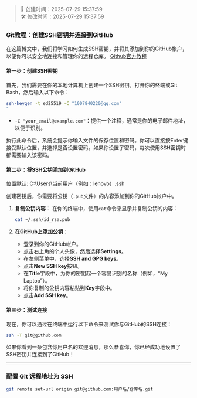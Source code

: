 <!-- timestamp inserted -->
> 📄 创建时间：2025-07-29 15:37:59  
> 🛠️ 修改时间：2025-07-29 15:37:59



### **Git教程：创建SSH密钥并连接到GitHub**

在这篇博文中，我们将学习如何生成SSH密钥，并将其添加到你的GitHub帐户，以便你可以安全地连接和管理你的远程仓库。
[Github官方教程](https://docs.github.com/en/authentication/connecting-to-github-with-ssh/generating-a-new-ssh-key-and-adding-it-to-the-ssh-agent)

#### **第一步：创建SSH密钥**

首先，我们需要在你的本地计算机上创建一个SSH密钥。打开你的终端或Git Bash，然后输入以下命令：

```bash
ssh-keygen -t ed25519 -C "1007840220@qq.com"
"
```
  * `-C "your_email@example.com"`：提供一个注释，通常是你的电子邮件地址，以便于识别。

执行此命令后，系统会提示你输入文件的保存位置和密码。你可以直接按Enter键接受默认位置，并选择是否设置密码。如果你设置了密码，每次使用SSH密钥时都需要输入该密码。

#### **第二步：将SSH公钥添加到GitHub**

位置默认: C:\Users\当前用户（例如：lenovo）\.ssh

创建密钥后，你需要将公钥（`.pub`文件）的内容添加到你的GitHub帐户中。

1.  **复制公钥内容**：
    在你的终端中，使用`cat`命令来显示并复制公钥的内容：

    ```bash
    cat ~/.ssh/id_rsa.pub
    ```

2.  **在GitHub上添加公钥**：

      * 登录到你的GitHub帐户。
      * 点击右上角的个人头像，然后选择**Settings**。
      * 在左侧菜单中，选择**SSH and GPG keys**。
      * 点击**New SSH key**按钮。
      * 在**Title**字段中，为你的密钥起一个容易识别的名称（例如，“My Laptop”）。
      * 将你复制的公钥内容粘贴到**Key**字段中。
      * 点击**Add SSH key**。

#### **第三步：测试连接**

现在，你可以通过在终端中运行以下命令来测试你与GitHub的SSH连接：

```bash
ssh -T git@github.com
```

如果你看到一条包含你用户名的欢迎消息，那么恭喜你，你已经成功地设置了SSH密钥并连接到了GitHub！

-----

### 配置 Git 远程地址为 SSH

```bash
git remote set-url origin git@github.com:用户名/仓库名.git
```

